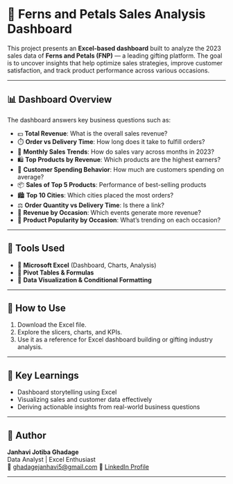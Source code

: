 # 🌸 Ferns and Petals Sales Analysis Dashboard

This project presents an **Excel-based dashboard** built to analyze the 2023 sales data of **Ferns and Petals (FNP)** — a leading gifting platform. The goal is to uncover insights that help optimize sales strategies, improve customer satisfaction, and track product performance across various occasions.

---

## 📊 Dashboard Overview

The dashboard answers key business questions such as:

- 💵 **Total Revenue**: What is the overall sales revenue?
- ⏱️ **Order vs Delivery Time**: How long does it take to fulfill orders?
- 📆 **Monthly Sales Trends**: How do sales vary across months in 2023?
- 🛍️ **Top Products by Revenue**: Which products are the highest earners?
- 👥 **Customer Spending Behavior**: How much are customers spending on average?
- 📦 **Sales of Top 5 Products**: Performance of best-selling products
- 🏙️ **Top 10 Cities**: Which cities placed the most orders?
- ⚖️ **Order Quantity vs Delivery Time**: Is there a link?
- 🎉 **Revenue by Occasion**: Which events generate more revenue?
- 🌟 **Product Popularity by Occasion**: What’s trending on each occasion?

---

## 🧰 Tools Used

- 📗 **Microsoft Excel** (Dashboard, Charts, Analysis)
- 📎 **Pivot Tables & Formulas**
- 📐 **Data Visualization & Conditional Formatting**

---

## 📌 How to Use

1. Download the Excel file.
2. Explore the slicers, charts, and KPIs.
3. Use it as a reference for Excel dashboard building or gifting industry analysis.

---

## 🧠 Key Learnings

- Dashboard storytelling using Excel
- Visualizing sales and customer data effectively
- Deriving actionable insights from real-world business questions

---

## 🚀 Author

**Janhavi Jotiba Ghadage**  
Data Analyst | Excel Enthusiast  
📧 ghadagejanhavi5@gmail.com 
📎 [LinkedIn Profile](https://www.linkedin.com/in/janhavi-ghadage-aa23352b8/)

---

